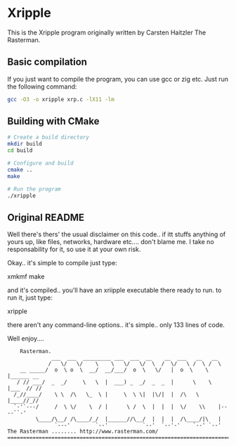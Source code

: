 # Xripple

This is the Xripple program originally written by Carsten Haitzler The Rasterman.

## Basic compilation

If you just want to compile the program, you can use gcc or zig etc.
Just run the following command:

```bash
gcc -O3 -o xripple xrp.c -lX11 -lm
```

## Building with CMake

```bash
# Create a build directory
mkdir build
cd build

# Configure and build
cmake ..
make

# Run the program
./xripple

```

## Original README

Well there's thers' the usual disclaimer on this code.. if itt stuffs anything
of yours up, like files, networks, hardware etc.... don't blame me. I take no
responsability for it, so use it at your own risk.

Okay.. it's simple to compile just type:

xmkmf
make

and it's compiled.. you'll have an xriipple executable there ready to run.
to run it, just type:

xripple

there aren't any command-line options.. it's simple.. only 133 lines of code.

Well enjoy....

```
	Rasterman.
              ___  ___  _________ ___  ___  __    __  ___   __   __
             /   \/   \/    \    \   \/   \/  \  /  \/   \ /  \ /  \
    __ _____/  o  \ o  \  __/  __/___/  o  \   \/   |  o  \    \   |______ __
   / // ___/  _  _/     \   \  |  ___) _  _/  _  _  |      \    \  |___  // //
  /_//____/    \ \  /\   \_  \ |     \  \ \|  |\/|  |  /\   \      |____//_//
  `-'`---/     /  \ \/    \  / |      \ /  \  |  |  |  \/    \\    |----``-'
         \____/\__/ /\____/_/  |______//\__/  |  |  |  /\____/|\   |
               `---'        `--'           `--'  `--'-'    `--' `--'
The Rasterman ........ http://www.rasterman.com/
================================================================================

```
